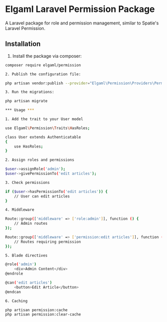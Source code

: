 # Elgaml Laravel Permission Package

A Laravel package for role and permission management, similar to Spatie's Laravel Permission.

## Installation

1. Install the package via composer:
```bash
composer require elgaml/permission

2. Publish the configuration file:

php artisan vendor:publish --provider="Elgaml\Permission\Providers\PermissionServiceProvider"

3. Run the migrations: 

php artisan migrate

*** Usage *** 

1. Add the trait to your User model 

use Elgaml\Permission\Traits\HasRoles;

class User extends Authenticatable
{
    use HasRoles;
}

2. Assign roles and permissions

$user->assignRole('admin');
$user->givePermissionTo('edit articles');

3. Check permissions

if ($user->hasPermissionTo('edit articles')) {
    // User can edit articles
}

4. Middleware

Route::group(['middleware' => ['role:admin']], function () {
    // Admin routes
});

Route::group(['middleware' => ['permission:edit articles']], function () {
    // Routes requiring permission
});

5. Blade directives 

@role('admin')
    <div>Admin Content</div>
@endrole

@can('edit articles')
    <button>Edit Article</button>
@endcan

6. Caching

php artisan permission:cache
php artisan permission:clear-cache

